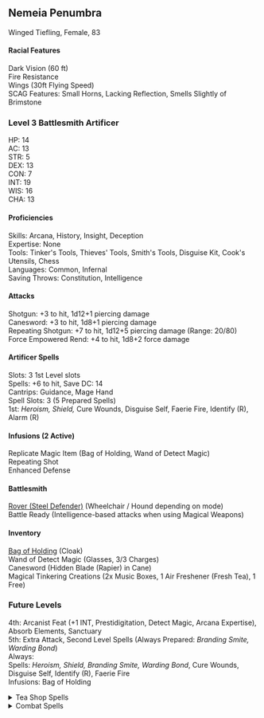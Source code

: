 ## Nemeia Penumbra
Winged Tiefling, Female, 83 

#### Racial Features
Dark Vision (60 ft) \
Fire Resistance \
Wings (30ft Flying Speed) \
SCAG Features: Small Horns, Lacking Reflection, Smells Slightly of Brimstone

### Level 3 Battlesmith Artificer
HP: 14 \
AC: 13 \
STR: 5 \
DEX: 13 \
CON: 7 \
INT: 19 \
WIS: 16 \
CHA: 13

#### Proficiencies 
Skills: Arcana, History, Insight, Deception \
Expertise: None \
Tools: Tinker's Tools, Thieves' Tools, Smith's Tools, Disguise Kit, Cook's Utensils, Chess \
Languages: Common, Infernal \
Saving Throws: Constitution, Intelligence 

#### Attacks
Shotgun: +3 to hit, 1d12+1 piercing damage \
Canesword: +3 to hit, 1d8+1 piercing damage \
Repeating Shotgun: +7 to hit, 1d12+5 piercing damage (Range: 20/80) \
Force Empowered Rend: +4 to hit, 1d8+2 force damage

#### Artificer Spells
Slots: 3 1st Level slots \
Spells: +6 to hit, Save DC: 14 \
Cantrips: Guidance, Mage Hand \
Spell Slots: 3 (5 Prepared Spells) \
1st: *Heroism, Shield,* Cure Wounds, Disguise Self, Faerie Fire, Identify (R), Alarm (R)

#### Infusions (2 Active)
Replicate Magic Item (Bag of Holding, Wand of Detect Magic) \
Repeating Shot \
Enhanced Defense

#### Battlesmith
[Rover (Steel Defender)](https://github.com/DestinyVolt/D-D/blob/master/Penumbra/Rover.md) (Wheelchair / Hound depending on mode) \
Battle Ready (Intelligence-based attacks when using Magical Weapons)

#### Inventory
[Bag of Holding](google.com) (Cloak) \
Wand of Detect Magic (Glasses, 3/3 Charges) \
Canesword (Hidden Blade (Rapier) in Cane) \
Magical Tinkering Creations (2x Music Boxes, 1 Air Freshener (Fresh Tea), 1 Free) 

### Future Levels
4th: Arcanist Feat (+1 INT, Prestidigitation, Detect Magic, Arcana Expertise), Absorb Elements, Sanctuary \
5th: Extra Attack, Second Level Spells (Always Prepared: *Branding Smite, Warding Bond*) \
Always: \
Spells: *Heroism, Shield, Branding Smite, Warding Bond*, Cure Wounds, Disguise Self, Identify (R), Faerie Fire \
Infusions: Bag of Holding 
<details> <summary> Tea Shop Spells </summary>
  Spells: Alarm (R), Sanctuary, Aid <br>
  Infusions: Detect Magic Glasses
</details>
<details> <summary> Combat Spells </summary>
  Spells: Blur, Invisiblity, Heat Metal <br>
  Infusions: Repeating Shotgun
</details>

